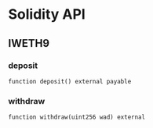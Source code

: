 # Solidity API

## IWETH9

### deposit

```solidity
function deposit() external payable
```

### withdraw

```solidity
function withdraw(uint256 wad) external
```

